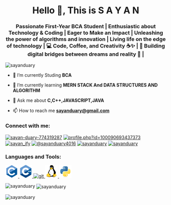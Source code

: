 <h1 align="center">Hello 👋, This is S A Y A N</h1>
<h3 align="center">Passionate First-Year BCA Student | Enthusiastic about Technology & Coding | Eager to Make an Impact | Unleashing the power of algorithms and innovation | Living life on the edge of technology | 💻 Code, Coffee, and Creativity ☕️✨ | 🌟 Building digital bridges between dreams and reality 🌉 |</h3>

<p align="left"> <img src="https://komarev.com/ghpvc/?username=sayanduary&label=Profile%20views&color=0e75b6&style=flat" alt="sayanduary" /> </p>


- 🔭 I’m currently Studing **BCA**

- 🌱 I’m currently learning **MERN STACK And DATA STRUCTURES AND ALGORITHM**

- 💬 Ask me about **C,C++,JAVASCRIPT,JAVA**

- 📫 How to reach me **sayanduary@gmail.com**

<h3 align="left">Connect with me:</h3>
<p align="left">
<a href="https://linkedin.com/in/sayan-duary-774319287" target="blank"><img align="center" src="https://raw.githubusercontent.com/rahuldkjain/github-profile-readme-generator/master/src/images/icons/Social/linked-in-alt.svg" alt="sayan-duary-774319287" height="30" width="40" /></a>
<a href="https://fb.com/profile.php?id=100090693437373" target="blank"><img align="center" src="https://raw.githubusercontent.com/rahuldkjain/github-profile-readme-generator/master/src/images/icons/Social/facebook.svg" alt="profile.php?id=100090693437373" height="30" width="40" /></a>
<a href="https://instagram.com/sayan_ify" target="blank"><img align="center" src="https://raw.githubusercontent.com/rahuldkjain/github-profile-readme-generator/master/src/images/icons/Social/instagram.svg" alt="sayan_ify" height="30" width="40" /></a>
<a href="https://www.youtube.com/@sayanduary4016" target="blank"><img align="center" src="https://raw.githubusercontent.com/rahuldkjain/github-profile-readme-generator/master/src/images/icons/Social/youtube.svg" alt="@sayanduary4016" height="30" width="40" /></a>
<a href="https://www.codechef.com/users/sayanduary" target="blank"><img align="center" src="https://cdn.jsdelivr.net/npm/simple-icons@3.1.0/icons/codechef.svg" alt="sayanduary" height="30" width="40" /></a>
<a href="https://www.hackerrank.com/sayanduary" target="blank"><img align="center" src="https://raw.githubusercontent.com/rahuldkjain/github-profile-readme-generator/master/src/images/icons/Social/hackerrank.svg" alt="sayanduary" height="30" width="40" /></a>
</p>

<h3 align="left">Languages and Tools:</h3>
<p align="left"> <a href="https://www.cprogramming.com/" target="_blank" rel="noreferrer"> <img src="https://raw.githubusercontent.com/devicons/devicon/master/icons/c/c-original.svg" alt="c" width="40" height="40"/> </a> <a href="https://www.w3schools.com/cpp/" target="_blank" rel="noreferrer"> <img src="https://raw.githubusercontent.com/devicons/devicon/master/icons/cplusplus/cplusplus-original.svg" alt="cplusplus" width="40" height="40"/> </a> <a href="https://git-scm.com/" target="_blank" rel="noreferrer"> <img src="https://www.vectorlogo.zone/logos/git-scm/git-scm-icon.svg" alt="git" width="40" height="40"/> </a> <a href="https://www.linux.org/" target="_blank" rel="noreferrer"> <img src="https://raw.githubusercontent.com/devicons/devicon/master/icons/linux/linux-original.svg" alt="linux" width="40" height="40"/> </a> <a href="https://www.python.org" target="_blank" rel="noreferrer"> <img src="https://raw.githubusercontent.com/devicons/devicon/master/icons/python/python-original.svg" alt="python" width="40" height="40"/> </a> </p>

<p><img align="left" src="https://github-readme-stats.vercel.app/api/top-langs?username=sayanduary&show_icons=true&locale=en&layout=compact" alt="sayanduary" /></p>

<p>&nbsp;<img align="center" src="https://github-readme-stats.vercel.app/api?username=sayanduary&show_icons=true&locale=en" alt="sayanduary" /></p>

<p><img align="center" src="https://github-readme-streak-stats.herokuapp.com/?user=sayanduary&" alt="sayanduary" /></p>

